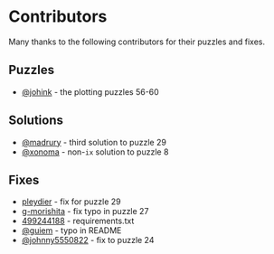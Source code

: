# Contributors

Many thanks to the following contributors for their puzzles and fixes.

## Puzzles

- [@johink](https://github.com/johink) - the plotting puzzles 56-60

## Solutions

- [@madrury](https://github.com/madrury) - third solution to puzzle 29
- [@xonoma](https://github.com/xonoma) - non-`ix` solution to puzzle 8

## Fixes

- [pleydier](https://github.com/pleydier) - fix for puzzle 29
- [g-morishita](https://github.com/g-morishita) - fix typo in puzzle 27
- [499244188](https://github.com/499244188) - requirements.txt
- [@guiem](https://github.com/guiem) - typo in README
- [@johnny5550822](https://github.com/johnny5550822) - fix to puzzle 24
